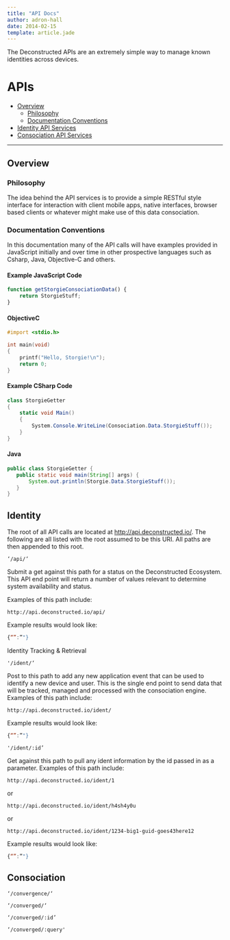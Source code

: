```yaml
---
title: "API Docs"
author: adron-hall
date: 2014-02-15
template: article.jade
---
```


The Deconstructed APIs are an extremely simple way to manage known identities across devices.

<span class="more"></span>

APIs
===

*   [Overview](#overview)
    *   [Philosophy](#philosophy)
    *   [Documentation Conventions](#conventions)
*   [Identity API Services](#consociation)
*   [Consociation API Services](#identity)

* * *

<h2 id="overview">Overview</h2>

<h3 id="philosophy">Philosophy</h3>

The idea behind the API services is to provide a simple RESTful style interface for interaction with client mobile apps, native interfaces, browser based clients or whatever might make use of this data consociation.

<h3 id="conventions">Documentation Conventions</h3>

In this documentation many of the API calls will have examples provided in JavaScript initially and over time in other prospective languages such as Csharp, Java, Objective-C and others.

#### Example JavaScript Code

```javascript
function getStorgieConsociationData() {
    return StorgieStuff;
}
```

#### ObjectiveC

```objectivec
#import <stdio.h>

int main(void)
{
    printf("Hello, Storgie!\n");
    return 0;
}
```

#### Example CSharp Code

```cs
class StorgieGetter
{
    static void Main()
    {
        System.Console.WriteLine(Consociation.Data.StorgieStuff());
    }
}
```

#### Java

```java
public class StorgieGetter {
   public static void main(String[] args) {
       System.out.println(Storgie.Data.StorgieStuff());
   }
}
```

<h2 id="identity">Identity</h3>

The root of all API calls are located at http://api.deconstructed.io/. The following are all listed with the root assumed to be this URI. All paths are then appended to this root.

    ‘/api/‘

Submit a get against this path for a status on the Deconstructed Ecosystem. This API end point will return a number of values relevant to determine system availability and status.

Examples of this path include:

    http://api.deconstructed.io/api/

Example results would look like:

```javascript
{“”:”"}
```

Identity Tracking & Retrieval

    '/ident/‘

Post to this path to add any new application event that can be used to identify a new device and user. This is the single end point to send data that will be tracked, managed and processed with the consociation engine. Examples of this path include:

    http://api.deconstructed.io/ident/


Example results would look like:

```javascript
{“”:”"}
```

    '/ident/:id’

Get against this path to pull any ident information by the id passed in as a parameter. Examples of this path include:

    http://api.deconstructed.io/ident/1

or

    http://api.deconstructed.io/ident/h4sh4y0u

or

    http://api.deconstructed.io/ident/1234-big1-guid-goes43here12


Example results would look like:

```javascript
{“”:”"}
```

<h2 id="consociation">Consociation</h3>


    ‘/convergence/‘

    ‘/converged/‘

    ‘/converged/:id’

    ‘/converged/:query'